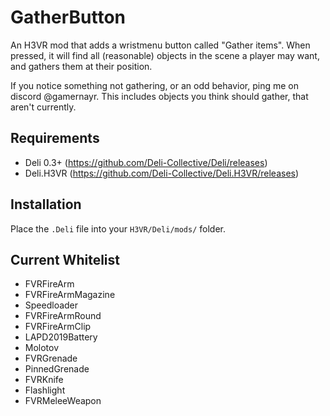 # GatherButton

An H3VR mod that adds a wristmenu button called "Gather items". When pressed, it will find all (reasonable) objects in the scene a player may want, and gathers them at their position.

If you notice something not gathering, or an odd behavior, ping me on discord @gamernayr. This includes objects you think should gather, that aren't currently.

## Requirements
- Deli 0.3+ (https://github.com/Deli-Collective/Deli/releases)
- Deli.H3VR (https://github.com/Deli-Collective/Deli.H3VR/releases)

## Installation
Place the `.Deli` file into your `H3VR/Deli/mods/` folder. 

## **Current Whitelist**
- FVRFireArm
- FVRFireArmMagazine
- Speedloader
- FVRFireArmRound
- FVRFireArmClip
- LAPD2019Battery
- Molotov
- FVRGrenade
- PinnedGrenade
- FVRKnife
- Flashlight
- FVRMeleeWeapon
